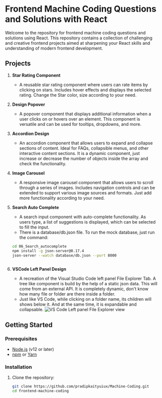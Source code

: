 # Frontend Machine Coding Questions and Solutions with React

Welcome to the repository for frontend machine coding questions and solutions using React. This repository contains a collection of challenging and creative frontend projects aimed at sharpening your React skills and understanding of modern frontend development.

## Projects

1. **Star Rating Component**
   - A reusable star rating component where users can rate items by clicking on stars. Includes hover effects and displays the selected rating. Change the Star color, size according to your need.

2. **Design Popover**
   - A popover component that displays additional information when a user clicks on or hovers over an element. This component is versatile and can be used for tooltips, dropdowns, and more.

3. **Accordion Design**
   - An accordion component that allows users to expand and collapse sections of content. Ideal for FAQs, collapsible menus, and other interactive content sections. It is a dynamic component, just increase or decrease the number of objects inside the array and check the functionality.

4. **Image Carousel**
   - A responsive image carousel component that allows users to scroll through a series of images. Includes navigation controls and can be extended to support various image sources and formats. Just add more functionality according to your need.

5. **Search Auto Complete**
   - A search input component with auto-complete functionality. As users type, a list of suggestions is displayed, which can be selected to fill the input.
   - There is a database/db.json file. To run the mock database, just run the command:
   ```bash
   cd 06_Search_autocomplete
   npm install -g json-server@0.17.4
   json-server --watch database/db.json --port 8000
 
6. **VSCode Left Panel Design**
   - A recreation of the Visual Studio Code left panel File Explorer Tab. A tree like component is build by the help of a static json data. This will come from an external API. It is completely dynamic, don't know how many file or folder are there inside a folder.
   - Just like VS Code, while clicking on a folder name, its children will shows below it. And at the same time, it is expandable and collapsable.
   ![VS Code Left panel File Explorer view](/07_VsCode_Leftpanel_Design/src/assets/image.png)

## Getting Started

### Prerequisites

- [Node.js](https://nodejs.org/) (v12 or later)
- [npm](https://www.npmjs.com/) or [Yarn](https://yarnpkg.com/)

### Installation

1. Clone the repository:
   ```bash
   git clone https://github.com/pradipkaityuiux/Machine-Coding.git
   cd frontend-machine-coding
